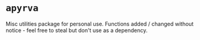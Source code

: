 # `apyrva`

Misc utilities package for personal use. Functions added / changed without notice - feel free to steal but don't use as a dependency. 
